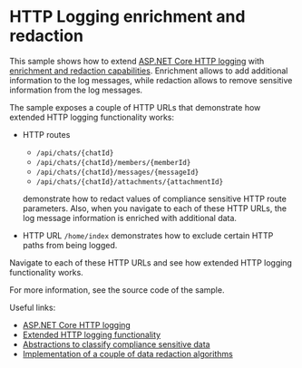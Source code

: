 # HTTP Logging enrichment and redaction

This sample shows how to extend [ASP.NET Core HTTP logging](https://learn.microsoft.com/en-us/aspnet/core/fundamentals/http-logging)
with [enrichment and redaction capabilities](https://github.com/dotnet/extensions/blob/main/src/Libraries/Microsoft.AspNetCore.Diagnostics.Middleware/README.md#http-request-logs-enrichment-and-redaction).
Enrichment allows to add additional information to the log messages, while redaction
allows to remove sensitive information from the log messages.

The sample exposes a couple of HTTP URLs that demonstrate how extended HTTP logging functionality works:

* HTTP routes

    * `/api/chats/{chatId}`
    * `/api/chats/{chatId}/members/{memberId}`
    * `/api/chats/{chatId}/messages/{messageId}`
    * `/api/chats/{chatId}/attachments/{attachmentId}`

    demonstrate how to redact values of compliance sensitive HTTP route parameters. Also, when you navigate to each of these HTTP URLs,
    the log message information is enriched with additional data.

* HTTP URL `/home/index` demonstrates how to exclude certain HTTP paths from being logged.

Navigate to each of these HTTP URLs and see how extended HTTP logging functionality works.

For more information, see the source code of the sample.

Useful links:

* [ASP.NET Core HTTP logging](https://learn.microsoft.com/en-us/aspnet/core/fundamentals/http-logging)
* [Extended HTTP logging functionality](https://github.com/dotnet/extensions/blob/main/src/Libraries/Microsoft.AspNetCore.Diagnostics.Middleware/README.md#http-request-logs-enrichment-and-redaction)
* [Abstractions to classify compliance sensitive data](https://github.com/dotnet/extensions/blob/main/src/Libraries/Microsoft.Extensions.Compliance.Abstractions/README.md)
* [Implementation of a couple of data redaction algorithms](https://github.com/dotnet/extensions/blob/main/src/Libraries/Microsoft.Extensions.Compliance.Redaction/README.md)
